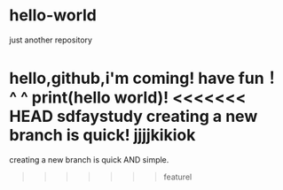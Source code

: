 # hello-world
just another repository

hello,github,i'm coming!
have fun！ ^ ^
print(hello world)!
<<<<<<< HEAD
sdfaystudy
creating a new branch is quick!
jjjjkikiok
=======
creating a new branch is quick AND simple.
>>>>>>> featurel
